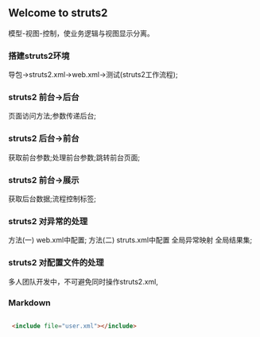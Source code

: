 ## Welcome to struts2

模型-视图-控制，使业务逻辑与视图显示分离。

### 搭建struts2环境

导包→struts2.xml→web.xml→测试(struts2工作流程);

### struts2 前台→后台

页面访问方法;参数传递后台;

### struts2 后台→前台

 获取前台参数;处理前台参数;跳转前台页面;
 
### struts2 前台→展示
 
 获取后台数据;流程控制标签;
 
### struts2 对异常的处理

 方法(一) web.xml中配置<error-page></error-page>;
 方法(二) struts.xml中配置 全局异常映射 全局结果集;

### struts2 对配置文件的处理

 多人团队开发中，不可避免同时操作struts2.xml,

 ### Markdown

```markdown

 <include file="user.xml"></include>

```
